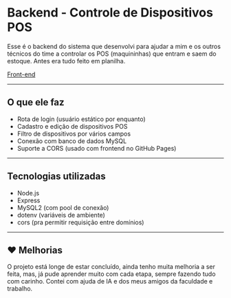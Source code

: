 #  Backend - Controle de Dispositivos POS

Esse é o backend do sistema que desenvolvi para ajudar a mim e os outros técnicos do time a controlar os POS (maquininhas) que entram e saem do estoque. Antes era tudo feito em planilha.

[ Front-end](https://digsix.github.io/frontendControlePOSDevice/)

---

##  O que ele faz

- Rota de login (usuário estático por enquanto)
- Cadastro e edição de dispositivos POS
- Filtro de dispositivos por vários campos
- Conexão com banco de dados MySQL
- Suporte a CORS (usado com frontend no GitHub Pages)

---

##  Tecnologias utilizadas

- Node.js
- Express
- MySQL2 (com pool de conexão)
- dotenv (variáveis de ambiente)
- cors (pra permitir requisição entre domínios)

---
## ❤️ Melhorias
O projeto está longe de estar concluído, ainda tenho muita melhoria a ser feita, mas, já pude aprender muito com cada etapa, sempre fazendo tudo com carinho. Contei com ajuda de IA e dos meus amigos da faculdade e trabalho.
